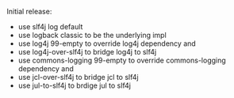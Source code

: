 Initial release:

* use slf4j log default
* use logback classic to be the underlying impl
* use log4j 99-empty to override log4j dependency and
* use log4j-over-slf4j to bridge log4j to slf4j
* use commons-logging 99-empty to override commons-logging dependency and 
* use jcl-over-slf4j to bridge jcl to slf4j
* use jul-to-slf4j to brdige jul to slf4j
